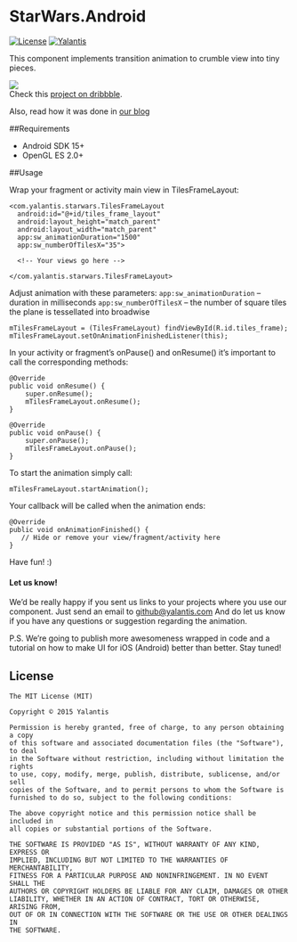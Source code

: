 # StarWars.Android

[![License](http://img.shields.io/badge/license-MIT-green.svg?style=flat)](https://github.com/Yalantis/Side-Menu.iOS/blob/master/LICENSE)
[![Yalantis](https://raw.githubusercontent.com/Yalantis/PullToRefresh/develop/PullToRefreshDemo/Resources/badge_dark.png)](https://yalantis.com/?utm_source=github)

This component implements transition animation to crumble view into tiny pieces.



<img src="https://yalantis.com/media/content/ckeditor/2015/10/20/star_wars-shot.gif" />
<br>Check this <a href="https://dribbble.com/shots/2109991-Star-Wars-App-concept">project on dribbble</a>.

Also, read how it was done in [our blog](https://yalantis.com/blog/star-wars-the-force-awakens-or-how-to-crumble-view-into-tiny-pieces-on-android)

##Requirements
- Android SDK 15+
- OpenGL ES 2.0+

##Usage

Wrap your fragment or activity main view in TilesFrameLayout:
```
<com.yalantis.starwars.TilesFrameLayout
  android:id="@+id/tiles_frame_layout"
  android:layout_height="match_parent"
  android:layout_width="match_parent"
  app:sw_animationDuration="1500"
  app:sw_numberOfTilesX="35">

  <!-- Your views go here -->
     
</com.yalantis.starwars.TilesFrameLayout>
```


Adjust animation with these parameters:
```app:sw_animationDuration``` – duration in milliseconds
```app:sw_numberOfTilesX``` –  the number of square tiles the plane is tessellated into broadwise

```
mTilesFrameLayout = (TilesFrameLayout) findViewById(R.id.tiles_frame);
mTilesFrameLayout.setOnAnimationFinishedListener(this);
```
In your activity or fragment’s onPause() and onResume() it’s important to call the corresponding methods:
```
@Override
public void onResume() {
    super.onResume();
    mTilesFrameLayout.onResume();
}

@Override
public void onPause() {
    super.onPause();
    mTilesFrameLayout.onPause();
}
```
To start the animation simply call:
```
mTilesFrameLayout.startAnimation();
```
Your callback will be called when the animation ends:
```
@Override
public void onAnimationFinished() {
   // Hide or remove your view/fragment/activity here
}
```

Have fun! :)

#### Let us know!

We’d be really happy if you sent us links to your projects where you use our component. Just send an email to github@yalantis.com And do let us know if you have any questions or suggestion regarding the animation. 

P.S. We’re going to publish more awesomeness wrapped in code and a tutorial on how to make UI for iOS (Android) better than better. Stay tuned!

## License

	The MIT License (MIT)

	Copyright © 2015 Yalantis

	Permission is hereby granted, free of charge, to any person obtaining a copy
	of this software and associated documentation files (the "Software"), to deal
	in the Software without restriction, including without limitation the rights
	to use, copy, modify, merge, publish, distribute, sublicense, and/or sell
	copies of the Software, and to permit persons to whom the Software is
	furnished to do so, subject to the following conditions:

	The above copyright notice and this permission notice shall be included in
	all copies or substantial portions of the Software.

	THE SOFTWARE IS PROVIDED "AS IS", WITHOUT WARRANTY OF ANY KIND, EXPRESS OR
	IMPLIED, INCLUDING BUT NOT LIMITED TO THE WARRANTIES OF MERCHANTABILITY,
	FITNESS FOR A PARTICULAR PURPOSE AND NONINFRINGEMENT. IN NO EVENT SHALL THE
	AUTHORS OR COPYRIGHT HOLDERS BE LIABLE FOR ANY CLAIM, DAMAGES OR OTHER
	LIABILITY, WHETHER IN AN ACTION OF CONTRACT, TORT OR OTHERWISE, ARISING FROM,
	OUT OF OR IN CONNECTION WITH THE SOFTWARE OR THE USE OR OTHER DEALINGS IN
	THE SOFTWARE.

